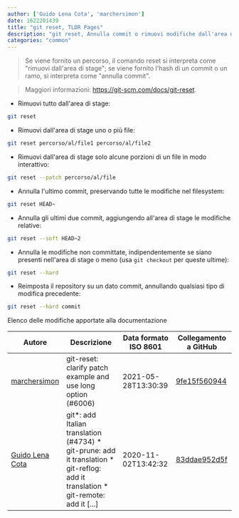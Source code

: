 ```yaml
---
author: ['Guido Lena Cota', 'marchersimon']
date: 1622201439
title: "git reset, TLDR Pages"
description: "git reset, Annulla commit o rimuovi modifiche dall'area di stage, reimpostando l'HEAD corrente su uno specifico stato."
categories: "common"
---
```

> Se viene fornito un percorso, il comando reset si interpreta come "rimuovi dall'area di stage"; se viene fornito l'hash di un commit o un ramo, si interpreta come "annulla commit".

> Maggiori informazioni: <https://git-scm.com/docs/git-reset>.

- Rimuovi tutto dall'area di stage:

```bash
git reset
```

- Rimuovi dall'area di stage uno o più file:

```bash
git reset percorso/al/file1 percorso/al/file2
```

- Rimuovi dall'area di stage solo alcune porzioni di un file in modo interattivo:

```bash
git reset --patch percorso/al/file
```

- Annulla l'ultimo commit, preservando tutte le modifiche nel filesystem:

```bash
git reset HEAD~
```

- Annulla gli ultimi due commit, aggiungendo all'area di stage le modifiche relative:

```bash
git reset --soft HEAD~2
```

- Annulla le modifiche non committate, indipendentemente se siano presenti nell'area di stage o meno (usa `git checkout` per queste ultime):

```bash
git reset --hard
```

- Reimposta il repository su un dato commit, annullando qualsiasi tipo di modifica precedente:

```bash
git reset --hard commit
```
Elenco delle modifiche apportate alla documentazione


Autore | Descrizione | Data formato ISO 8601 | Collegamento a GitHub
------|-----|-----|-----
[marchersimon](mailto:50295997+marchersimon@users.noreply.github.com) | git-reset: clarify patch example and use long option (#6006) | 2021-05-28T13:30:39 | [9fe15f560944](https://github.com/tldr-pages/tldr/commit/9fe15f560944e421629b70d2e1979f65a569036b)
[Guido Lena Cota](mailto:guido.lenacota@gmail.com) | git*: add Italian translation (#4734) * git-prune: add it translation * git-reflog: add it translation * git-remote: add it [...] | 2020-11-02T13:42:32 | [83ddae952d5f](https://github.com/tldr-pages/tldr/commit/83ddae952d5f3e99161567eb39dece72465f77fa)

